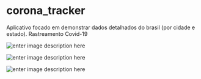 
# corona_tracker
Aplicativo focado em demonstrar dados detalhados do brasil (por cidade e estado).
 Rastreamento Covid-19
 

![enter image description here](https://imgur.com/LoysKxR.png)

![enter image description here](https://imgur.com/NqgLmhj.png)

![enter image description here](https://imgur.com/ci5gPSJ.png)
